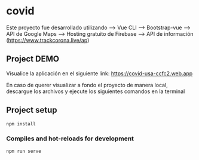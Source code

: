 # covid

Este proyecto fue desarrollado utilizando 
--> Vue CLI
--> Bootstrap-vue
--> API de Google Maps
--> Hosting gratuito de Firebase
--> API de información (https://www.trackcorona.live/ap)

## Project DEMO

Visualice la aplicación en el siguiente link: 
https://covid-usa-ccfc2.web.app

En caso de querer visualizar a fondo el proyecto de manera local, descargue los archivos y ejecute los siguientes comandos en la terminal

## Project setup
```
npm install
```

### Compiles and hot-reloads for development
```
npm run serve
```

